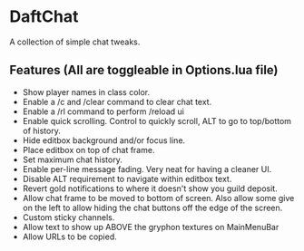 # DaftChat
A collection of simple chat tweaks.

## Features (All are toggleable in Options.lua file)
- Show player names in class color.
- Enable a /c and /clear command to clear chat text.
- Enable a /rl command to perform /reload ui
- Enable quick scrolling. Control to quickly scroll, ALT to go to top/bottom of history.
- Hide editbox background and/or focus line.
- Place editbox on top of chat frame.
- Set maximum chat history.
- Enable per-line message fading. Very neat for having a cleaner UI.
- Disable ALT requirement to navigate within editbox text.
- Revert gold notifications to where it doesn't show you guild deposit.
- Allow chat frame to be moved to bottom of screen. Also allow some give on the left to allow hiding the chat buttons off the edge of the screen.
- Custom sticky channels.
- Allow text to show up ABOVE the gryphon textures on MainMenuBar
- Allow URLs to be copied.

